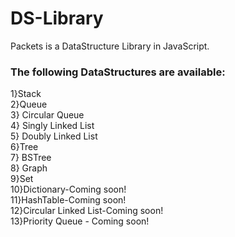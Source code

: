 # DS-Library
Packets is a DataStructure Library in JavaScript.
 
### The following DataStructures are available:
  1}Stack <br/>
  2}Queue <br/>
  3} Circular Queue <br/>
  4} Singly Linked List <br/>
  5} Doubly Linked List <br/>
  6}Tree <br/>
  7} BSTree <br/>
  8} Graph <br/>
  9}Set <br/>
  10}Dictionary-Coming soon! <br/>
  11}HashTable-Coming soon! <br/>
  12}Circular Linked List-Coming soon! <br/>
  13}Priority Queue - Coming soon! </br>
